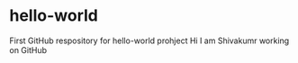 # hello-world
First GitHub respository for hello-world prohject
Hi I am Shivakumr working on GitHub
